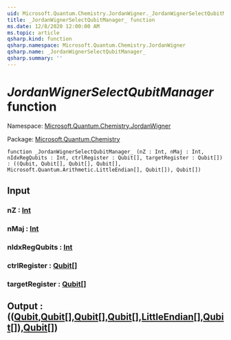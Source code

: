 ```yaml
---
uid: Microsoft.Quantum.Chemistry.JordanWigner._JordanWignerSelectQubitManager_
title: _JordanWignerSelectQubitManager_ function
ms.date: 12/8/2020 12:00:00 AM
ms.topic: article
qsharp.kind: function
qsharp.namespace: Microsoft.Quantum.Chemistry.JordanWigner
qsharp.name: _JordanWignerSelectQubitManager_
qsharp.summary: ''
---
```


# _JordanWignerSelectQubitManager_ function

Namespace: [Microsoft.Quantum.Chemistry.JordanWigner](xref:Microsoft.Quantum.Chemistry.JordanWigner)

Package: [Microsoft.Quantum.Chemistry](https://nuget.org/packages/Microsoft.Quantum.Chemistry)




```qsharp
function _JordanWignerSelectQubitManager_ (nZ : Int, nMaj : Int, nIdxRegQubits : Int, ctrlRegister : Qubit[], targetRegister : Qubit[]) : ((Qubit, Qubit[], Qubit[], Qubit[], Microsoft.Quantum.Arithmetic.LittleEndian[], Qubit[]), Qubit[])
```


## Input

### nZ : [Int](xref:microsoft.quantum.lang-ref.int)




### nMaj : [Int](xref:microsoft.quantum.lang-ref.int)




### nIdxRegQubits : [Int](xref:microsoft.quantum.lang-ref.int)




### ctrlRegister : [Qubit](xref:microsoft.quantum.lang-ref.qubit)[]




### targetRegister : [Qubit](xref:microsoft.quantum.lang-ref.qubit)[]





## Output : (([Qubit](xref:microsoft.quantum.lang-ref.qubit),[Qubit](xref:microsoft.quantum.lang-ref.qubit)[],[Qubit](xref:microsoft.quantum.lang-ref.qubit)[],[Qubit](xref:microsoft.quantum.lang-ref.qubit)[],[LittleEndian](xref:Microsoft.Quantum.Arithmetic.LittleEndian)[],[Qubit](xref:microsoft.quantum.lang-ref.qubit)[]),[Qubit](xref:microsoft.quantum.lang-ref.qubit)[])

